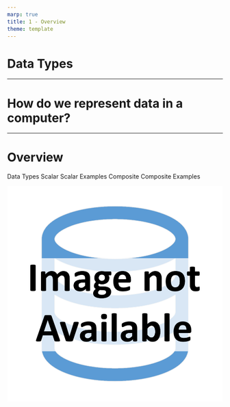 ```yaml
---
marp: true
title: 1 - Overview
theme: template
---
```


<!-- _class: title-slide -->

# Data Types

<!--
Welcome back to this introductory course on data for data science.

I'm Matthew Renze, data science consultant, author, and public speaker.

In this module, we'll learn about data types and how data are represented and stored in computer systems.
-->

---

<!-- _class: title-only -->

# How do we represent data in a computer?

<!--
How do we represent data in a computer?

How does a computer know whether it's dealing with a word, a number, or a date and time?

And how does a computer know what types of operations can be performed on each type of data?
-->

---

<!-- _class: title-two-content-left-center -->

# Overview

Data Types
Scalar
Scalar Examples
Composite
Composite Examples

![image An icon of the hash symbol (hashtag) in a minimalist style](images/placeholder.png)


<!--
To answer these questions, we're going to learn about data types, and how we represent and store data in a computer.

First, we'll learn about data types, binary representations of data used by computer systems.

Next, we'll learn about scalar data types, representations of data that store a single value.

Then, we'll see about a few examples of common scalar data types you'll encounter in data science.

Next, we'll learn about composite data types, representations that store data as a group of related values.

Finally, we'll see about a few examples of common composite data types you'll encounter in data science.
-->
